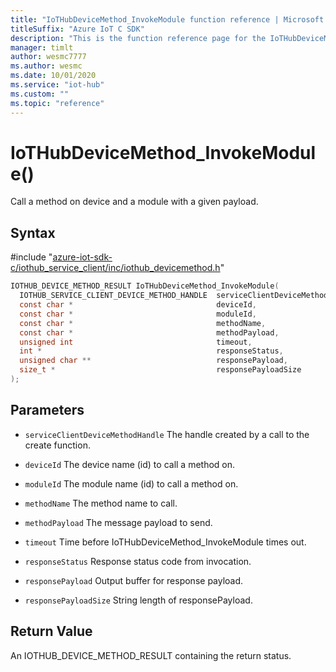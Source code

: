 ```yaml
---                             
title: "IoTHubDeviceMethod_InvokeModule function reference | Microsoft Docs" 
titleSuffix: "Azure IoT C SDK"            
description: "This is the function reference page for the IoTHubDeviceMethod_InvokeModule() function in the Azure IoT C SDK. This SDK is used with Azure IoT Hub and Azure IoT Hub Device Provisioning Service"            
manager: timlt                 
author: wesmc7777              
ms.author: wesmc               
ms.date: 10/01/2020                    
ms.service: "iot-hub"             
ms.custom: ""                
ms.topic: "reference"        
---                            
```


# IoTHubDeviceMethod_InvokeModule()

Call a method on device and a module with a given payload.

## Syntax

\#include "[azure-iot-sdk-c/iothub_service_client/inc/iothub_devicemethod.h](../iothub-devicemethod-h.md)"  
```C
IOTHUB_DEVICE_METHOD_RESULT IoTHubDeviceMethod_InvokeModule(
  IOTHUB_SERVICE_CLIENT_DEVICE_METHOD_HANDLE  serviceClientDeviceMethodHandle,
  const char *                                deviceId,
  const char *                                moduleId,
  const char *                                methodName,
  const char *                                methodPayload,
  unsigned int                                timeout,
  int *                                       responseStatus,
  unsigned char **                            responsePayload,
  size_t *                                    responsePayloadSize
);
```

## Parameters
* `serviceClientDeviceMethodHandle` The handle created by a call to the create function. 

* `deviceId` The device name (id) to call a method on. 

* `moduleId` The module name (id) to call a method on. 

* `methodName` The method name to call. 

* `methodPayload` The message payload to send. 

* `timeout` Time before IoTHubDeviceMethod_InvokeModule times out. 

* `responseStatus` Response status code from invocation. 

* `responsePayload` Output buffer for response payload. 

* `responsePayloadSize` String length of responsePayload.

## Return Value
An IOTHUB_DEVICE_METHOD_RESULT containing the return status.

